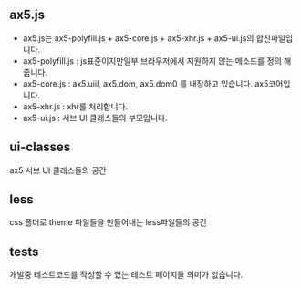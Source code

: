 ## ax5.js
- ax5.js는 ax5-polyfill.js + ax5-core.js + ax5-xhr.js + ax5-ui.js의 합친파일입니다.
- ax5-polyfill.js : js표준이지만일부 브라우저에서 지원하지 않는 메소드를 정의 해 줍니다.
- ax5-core.js : ax5.uiil, ax5.dom, ax5.dom0 를 내장하고 있습니다. ax5코어입니다.
- ax5-xhr.js : xhr를 처리합니다.
- ax5-ui.js : 서브 UI 클래스들의 부모입니다.

## ui-classes
ax5 서브 UI 클래스들의 공간

## less
css 폴더로 theme 파일들을 만들어내는 less파일들의 공간

## tests
개발중 테스트코드를 작성할 수 있는 테스트 페이지들 의미가 없습니다.
